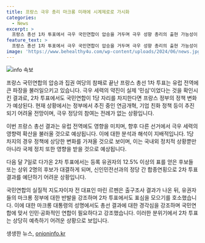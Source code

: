 ```yaml
---
title: 프랑스 극우 총리 마크롱 미래에 시계제로로 가시화
categories:
  - News
excerpt: >
  프랑스 총선 1차 투표에서 극우 국민연합이 압승을 거두며 극우 성향 총리의 출현 가능성이 높아졌다. 이는 유럽 전역의 반난민 정서와 경기 침체의 영향인 것으로 분석되며, 이로 인해 극우 세력의 영향력이 확산될 것으로 예측된다. 이에 따라 프랑스 정부의 정책 변화가 예상되며, 극우 정당과의 동거 상황에서는 정책적 노선 차이가 예상되어 현 정부의 정책 추진이 어려워질 것으로 보인다. 또한, 2차 투표에서 국민연합이 1당을 차지할 경우 프랑스 정부의 정책에 대변화가 예상된다.
feature_text: >
  프랑스 총선 1차 투표에서 극우 국민연합이 압승을 거두며 극우 성향 총리의 출현 가능성이 높아졌다. 이는 유럽 전역의 반난민 정서와 경기 침체의 영향인 것으로 분석되며, 이로 인해 극우 세력의 영향력이 확산될 것으로 예측된다. 이에 따라 프랑스 정부의 정책 변화가 예상되며, 극우 정당과의 동거 상황에서는 정책적 노선 차이가 예상되어 현 정부의 정책 추진이 어려워질 것으로 보인다. 또한, 2차 투표에서 국민연합이 1당을 차지할 경우 프랑스 정부의 정책에 대변화가 예상된다.
image: 'https://www.behealthy4u.com/wp-content/uploads/2024/06/news.jpg'
---
```


<p><img src="https://www.behealthy4u.com/wp-content/uploads/2024/06/news.jpg" alt="info 속보" /></p>

<p>프랑스 국민연합의 압승과 집권 여당의 참패로 끝난 프랑스 총선 1차 투표는 유럽 전역에 큰 파장을 불러일으키고 있습니다. 극우 세력의 약진이 실제 '민심'이었다는 것을 확인시킨 결과로, 2차 투표에서도 국민연합이 1당 자리를 차지한다면 프랑스 정부의 정책 변화가 예상된다. 현재 상황에서는 정부에서 추진 중인 연금개혁, 기업 친화 정책 등이 추진되기 어려울 전망이며, 극우 정당의 참여는 전례가 없는 상황입니다.</p>

<p>이번 프랑스 총선 결과는 유럽 전역에도 영향을 미치며, 향후 다른 선거에서 극우 세력의 영향력 확산을 불러올 것으로 예상됩니다. 이에 대한 분석과 해석이 지배적입니다. 1당 차지의 경우 정책에 상당한 변화를 가져올 것으로 보이며, 이는 국내외 정치적 상황뿐만 아니라 국제 정치 또한 영향을 받을 것으로 예상됩니다.</p>

<p>다음 달 7일로 다가온 2차 투표에서는 등록 유권자의 12.5% 이상의 표를 얻은 후보들 또는 상위 2명의 후보가 대결하게 되며, 신인민전선과의 정당 간 합종연횡으로 2차 투표 결과를 예단하기 어려운 상황입니다.</p>

<p>국민연합의 실질적 지도자이자 전 대표인 마린 르펜은 출구조사 결과가 나온 뒤, 유권자들의 마크롱 정부에 대한 반발을 강조하며 2차 투표에서도 표심을 모으기를 호소했습니다. 이에 대한 마크롱 대통령의 성명에서도 총선 결과에 대한 경각심을 강조하며 국민연합에 맞서 인민·공화적인 연합이 필요하다고 강조했습니다. 이러한 분위기에서 2차 투표는 상당히 예측하기 어려운 상황으로 보입니다.</p>
생생한 뉴스, <a href="https://onioninfo.kr" rel="dofollow">onioninfo.kr</a>


